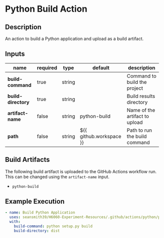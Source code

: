 # Python Build Action

## Description

An action to build a Python application and upload as a build artifact.

## Inputs

| name                | required | type   | default                 | description                    |
|---------------------|----------|--------|-------------------------|--------------------------------|
| **build-command**   | true     | string |                         | Command to build the project   |
| **build-directory** | true     | string |                         | Build results directory        |
| **artifact-name**   | false    | string | python-build            | Name of the artifact to upload |
| **path**            | false    | string | ${{ github.workspace }} | Path to run the build command  |

## Build Artifacts

The following build artifact is uploaded to the GitHub Actions workflow run. This can be changed using the `artifact-name` input.
- `python-build`

## Example Execution

```yaml
- name: Build Python Application
  uses: seansmith39/H6060-Experiment-Resources/.github/actions/python/python-build@main
  with:
    build-command: python setup.py build
    build-directory: dist
```
